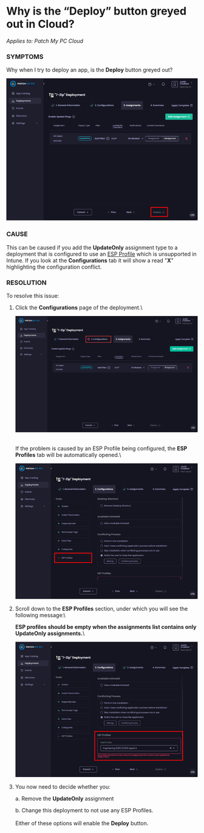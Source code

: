 # Why is the “Deploy” button greyed out in Cloud?

_Applies to: Patch My PC Cloud_

### SYMPTOMS

Why when I try to deploy an app, is the **Deploy** button greyed out?

!["Deploy" button greyed out.](/_images/image-(2342).png "“Deploy” button greyed out.")

### CAUSE

This can be caused if you add the **UpdateOnly** assignment type to a deployment that is configured to use an [ESP Profile](../../cloud-deployments/deploying-an-app-using-cloud/cloud-configurations-deployment-tab/esp-profiles-deployments.md) which is unsupported in Intune. If you look at the **Configurations** tab it will show a read "**X**" highlighting the configuration conflict.

### RESOLUTION

To resolve this issue:

1.  Click the **Configurations** page of the deployment.\


    ![Clicking the "Configurations" page](/_images/image-(2375).png "Clicking the “Configurations” page")

    \
    If the problem is caused by an ESP Profile being configured, the **ESP Profiles** tab will be automatically opened.\


    !["ESP Profile" tab automatically opened](/_images/image-(2344).png "“ESP Profile” tab automatically opened")


2.  Scroll down to the **ESP Profiles** section, under which you will see the following message:\


    **ESP profiles should be empty when the assignments list contains only UpdateOnly assignments.**\


    !["ESP profiles should be empty when the assignments list contains only UpdateOnly assignments." message](/_images/image-(2345).png "“ESP profiles should be empty when the assignments list contains only UpdateOnly assignments.” message")


3.  You now need to decide whether you:

    a. Remove the **UpdateOnly** assignment

    b. Change this deployment to not use any ESP Profiles.\
    \
    Either of these options will enable the **Deploy** button.